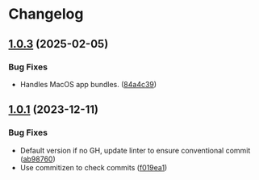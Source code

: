 # Changelog

## [1.0.3](https://github.com/highb/asdf-teleport-ent/compare/v1.0.2...v1.0.3) (2025-02-05)


### Bug Fixes

* Handles MacOS app bundles. ([84a4c39](https://github.com/highb/asdf-teleport-ent/commit/84a4c3973e4847d21f4119bb3affe46d66ad0aca))

## [1.0.1](https://github.com/highb/asdf-teleport-ent/compare/v1.0.0...v1.0.1) (2023-12-11)


### Bug Fixes

* Default version if no GH, update linter to ensure conventional commit ([ab98760](https://github.com/highb/asdf-teleport-ent/commit/ab9876057697e84276ecc1091b205f5389aecad2))
* Use commitizen to check commits ([f019ea1](https://github.com/highb/asdf-teleport-ent/commit/f019ea1274ce02abd7a2995bd0926fe127f8f89b))
